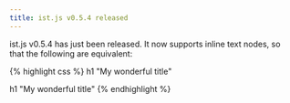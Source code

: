 ```yaml
---
title: ist.js v0.5.4 released
---
```


ist.js v0.5.4 has just been released. It now supports inline text nodes, so that
the following are equivalent:

{% highlight css %}
h1
	"My wonderful title"

h1 "My wonderful title"
{% endhighlight %}

